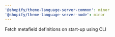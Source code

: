 ```yaml
---
'@shopify/theme-language-server-common': minor
'@shopify/theme-language-server-node': minor
---
```


Fetch metafield definitions on start-up using CLI
